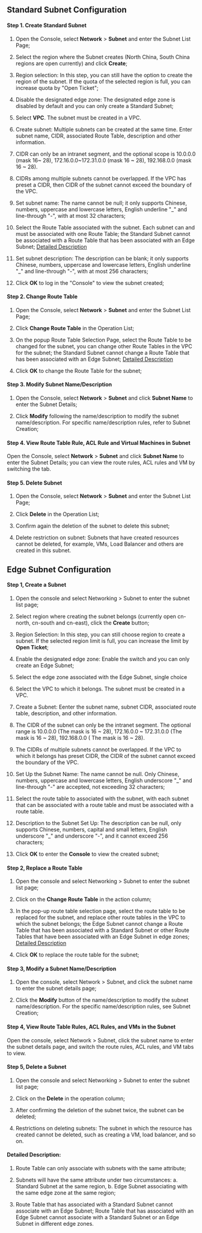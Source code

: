 ## **Standard Subnet Configuration**

#### **Step 1. Create Standard Subnet**

1. Open the Console, select **Network** > **Subnet** and enter the Subnet List Page;

2. Select the region where the Subnet creates (North China, South China regions are open currently) and click **Create**;

3. Region selection: In this step, you can still have the option to create the region of the subnet. If the quota of the selected region is full, you can increase quota by "Open Ticket";

4. Disable the designated edge zone: The designated edge zone is disabled by default and you can only create a Standard Subnet;

5. Select **VPC**. The subnet must be created in a VPC.

6. Create subnet: Multiple subnets can be created at the same time. Enter subnet name, CIDR, associated Route Table, description and other information.

7. CIDR can only be an intranet segment, and the optional scope is 10.0.0.0 (mask 16~ 28), 172.16.0.0~172.31.0.0 (mask 16 ~ 28), 192.168.0.0 (mask 16 ~ 28).

8. CIDRs among multiple subnets cannot be overlapped. If the VPC has preset a CIDR, then CIDR of the subnet cannot exceed the boundary of the VPC.

9. Set subnet name: The name cannot be null; it only supports Chinese, numbers, uppercase and lowercase letters, English underline "_" and line-through "-", with at most 32 characters;

10. Select the Route Table associated with the subnet. Each subnet can and must be associated with one Route Table; the Standard Subnet cannot be associated with a Route Table that has been associated with an Edge Subnet; [Detailed Description](subnet-configuration#user-content-1)

11. Set subnet description: The description can be blank; it only supports Chinese, numbers, uppercase and lowercase letters, English underline "_" and line-through "-", with at most 256 characters;

12. Click **OK** to log in the "Console" to view the subnet created;




#### **Step 2. Change Route Table**

1. Open the Console, select **Network** > **Subnet** and enter the Subnet List Page;

2. Click **Change Route Table** in the Operation List;

3. On the popup Route Table Selection Page, select the Route Table to be changed for the subnet, you can change other Route Tables in the VPC for the subnet; the Standard Subnet cannot change a Route Table that has been associated with an Edge Subnet; [Detailed Description](subnet-configuration#user-content-1)

4. Click **OK** to change the Route Table for the subnet;



#### **Step 3. Modify Subnet Name/Description**

1. Open the Console, select **Network** > **Subnet** and click **Subnet Name** to enter the Subnet Details;

2. Click **Modify** following the name/description to modify the subnet name/description. For specific name/description rules, refer to Subnet Creation;



#### **Step 4. View Route Table Rule, ACL Rule and Virtual Machines in Subnet**

Open the Console, select **Network** > **Subnet** and click **Subnet Name** to enter the Subnet Details; you can view the route rules, ACL rules and VM by switching the tab.



#### **Step 5. Delete Subnet**

1. Open the Console, select **Network** > **Subnet** and enter the Subnet List Page;

2. Click **Delete** in the Operation List;

3. Confirm again the deletion of the subnet to delete this subnet;

4. Delete restriction on subnet: Subnets that have created resources cannot be deleted, for example, VMs, Load Balancer and others are created in this subnet.



## **Edge Subnet Configuration**

#### **Step 1, Create a Subnet**

1. Open the console and select Networking > Subnet to enter the subnet list page;

2. Select region where creating the subnet belongs (currently open cn-north, cn-south and cn-east), click the **Create** button;

3. Region Selection: In this step, you can still choose region to create a subnet. If the selected region limit is full, you can increase the limit by **Open Ticket**;

4. Enable the designated edge zone: Enable the switch and you can only create an Edge Subnet;

5. Select the edge zone associated with the Edge Subnet, single choice

6. Select the VPC to which it belongs. The subnet must be created in a VPC.

7. Create a Subnet: Eenter the subnet name, subnet CIDR, associated route table, description, and other information.

8. The CIDR of the subnet can only be the intranet segment. The optional range is 10.0.0.0 (The mask is 16 ~ 28), 172.16.0.0 ~ 172.31.0.0 (The mask is 16 ~ 28), 192.168.0.0 ( The mask is 16 ~ 28).

9. The CIDRs of multiple subnets cannot be overlapped. If the VPC to which it belongs has preset CIDR, the CIDR of the subnet cannot exceed the boundary of the VPC.

10. Set Up the Subnet Name: The name cannot be null. Only Chinese, numbers, uppercase and lowercase letters, English underscore "_" and line-through "-" are accepted, not exceeding 32 characters;

11. Select the route table to associated with the subnet, with each subnet that can be associated with a route table and must be associated with a route table.

12. Description to the Subnet Set Up: The description can be null, only supports Chinese, numbers, capital and small letters, English underscore "_" and underscore "-", and it cannot exceed 256 characters;

13. Click **OK** to enter the **Console** to view the created subnet;



#### **Step 2, Replace a Route Table**

1. Open the console and select Networking > Subnet to enter the subnet list page;

2. Click on the **Change Route Table** in the action column;

3. In the pop-up route table selection page, select the route table to be replaced for the subnet, and replace other route tables in the VPC to which the subnet belongs; the Edge Subnet cannot change a Route Table that has been associated with a Standard Subnet or other Route Tables that have been associated with an Edge Subnet in edge zones; [Detailed Description](subnet-configuration#user-content-1)

4. Click **OK** to replace the route table for the subnet;



#### **Step 3, Modify a Subnet Name/Description**

1. Open the console, select Network > Subnet, and click the subnet name to enter the subnet details page;

2. Click the **Modify** button of the name/description to modify the subnet name/description. For the specific name/description rules, see Subnet Creation;



#### **Step 4, View Route Table Rules, ACL Rules, and VMs in the Subnet**

Open the console, select Network > Subnet, click the subnet name to enter the subnet details page, and switch the route rules, ACL rules, and VM tabs to view.



#### **Step 5, Delete a Subnet**

1. Open the console and select Networking > Subnet to enter the subnet list page;

2. Click on the **Delete** in the operation column;

3. After confirming the deletion of the subnet twice, the subnet can be deleted;

4. Restrictions on deleting subnets: The subnet in which the resource has created cannot be deleted, such as creating a VM, load balancer, and so on.



#### Detailed Description:
<div id="user-content-1"></div>

1) Route Table can only associate with subnets with the same attribute;

2) Subnets will have the same attribute under two circumstances:
a. Standard Subnet at the same region,
b. Edge Subnet associating with the same edge zone at the same region;

3) Route Table that has associated with a Standard Subnet cannot associate with an Edge Subnet; Route Table that has associated with an Edge Subnet cannot associate with a Standard Subnet or an Edge Subnet in different edge zones.

